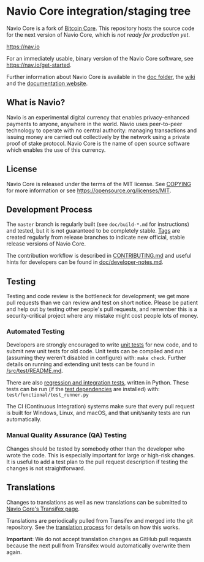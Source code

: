 Navio Core integration/staging tree
=====================================

Navio Core is a fork of [Bitcoin Core](https://github.com/bitcoin/bitcoin). This
repository hosts the source code for the next version of Navio Core, which is *not
ready for production yet*.

https://nav.io

For an immediately usable, binary version of the Navio Core software, see
https://nav.io/get-started.

Further information about Navio Core is available in the [doc folder](/doc),
the [wiki](https://github.com/nav-io/navio-core/wiki) and the [documentation website](https://doc.nav.community).

What is Navio?
----------------

Navio is an experimental digital currency that enables privacy-enhanced payments to
anyone, anywhere in the world. Navio uses peer-to-peer technology to operate
with no central authority: managing transactions and issuing money are carried
out collectively by the network using a private proof of stake protocol. Navio
Core is the name of open source software which enables the use of this currency.

License
-------

Navio Core is released under the terms of the MIT license. See [COPYING](COPYING) for more
information or see https://opensource.org/licenses/MIT.

Development Process
-------------------

The `master` branch is regularly built (see `doc/build-*.md` for instructions) and tested, but it is not guaranteed to be
completely stable. [Tags](https://github.com/navocin/navio/tags) are created
regularly from release branches to indicate new official, stable release versions of Navio Core.

The contribution workflow is described in [CONTRIBUTING.md](CONTRIBUTING.md)
and useful hints for developers can be found in [doc/developer-notes.md](doc/developer-notes.md).

Testing
-------

Testing and code review is the bottleneck for development; we get more pull
requests than we can review and test on short notice. Please be patient and help out by testing
other people's pull requests, and remember this is a security-critical project where any mistake might cost people
lots of money.

### Automated Testing

Developers are strongly encouraged to write [unit tests](src/test/README.md) for new code, and to
submit new unit tests for old code. Unit tests can be compiled and run
(assuming they weren't disabled in configure) with: `make check`. Further details on running
and extending unit tests can be found in [/src/test/README.md](/src/test/README.md).

There are also [regression and integration tests](/test), written
in Python.
These tests can be run (if the [test dependencies](/test) are installed) with: `test/functional/test_runner.py`

The CI (Continuous Integration) systems make sure that every pull request is built for Windows, Linux, and macOS,
and that unit/sanity tests are run automatically.

### Manual Quality Assurance (QA) Testing

Changes should be tested by somebody other than the developer who wrote the
code. This is especially important for large or high-risk changes. It is useful
to add a test plan to the pull request description if testing the changes is
not straightforward.

Translations
------------

Changes to translations as well as new translations can be submitted to
[Navio Core's Transifex page](https://www.transifex.com/navio/navio/).

Translations are periodically pulled from Transifex and merged into the git repository. See the
[translation process](doc/translation_process.md) for details on how this works.

**Important**: We do not accept translation changes as GitHub pull requests because the next
pull from Transifex would automatically overwrite them again.

